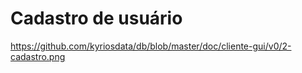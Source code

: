 # Cadastro de usuário
https://github.com/kyriosdata/db/blob/master/doc/cliente-gui/v0/2-cadastro.png

